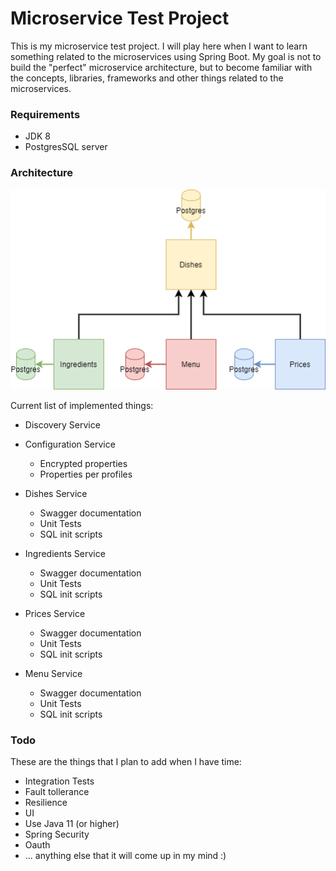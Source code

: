 # Microservice Test Project
This is my microservice test project. I will play here when I want to learn something related to the microservices using Spring Boot. My goal is not to build the "perfect" microservice architecture, but to become familiar with the concepts, libraries, frameworks and other things related to the microservices.

### Requirements
* JDK 8
* PostgresSQL server

### Architecture
![Architecture](./misc/images/Microservices_Exercise.png)

Current list of implemented things:

* Discovery Service
* Configuration Service

  * Encrypted properties
  * Properties per profiles
* Dishes Service

  * Swagger documentation
  * Unit Tests
  * SQL init scripts
* Ingredients Service

  * Swagger documentation
  * Unit Tests
  * SQL init scripts
* Prices Service

  * Swagger documentation
  * Unit Tests
  * SQL init scripts
* Menu Service

  * Swagger documentation
  * Unit Tests
  * SQL init scripts

### Todo
These are the things that I plan to add when I have time:

* Integration Tests
* Fault tollerance
* Resilience
* UI
* Use Java 11 (or higher)
* Spring Security
* Oauth
* ... anything else that it will come up in my mind :)
